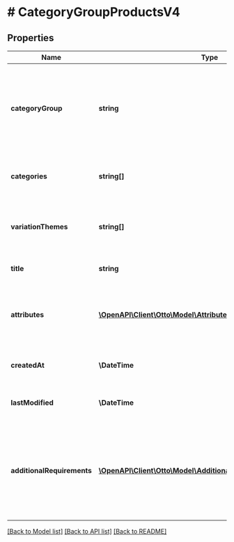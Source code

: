 # # CategoryGroupProductsV4

## Properties

Name | Type | Description | Notes
------------ | ------------- | ------------- | -------------
**categoryGroup** | **string** | a category group defines a list of categories and the market place attributes for these categories. | [optional]
**categories** | **string[]** | the list of the categories for this category group. | [optional]
**variationThemes** | **string[]** | overview of all attributes that can be used to create variantions. | [optional]
**title** | **string** | shows how our product title is built | [optional]
**attributes** | [**\OpenAPI\Client\Otto\Model\AttributeDefinitionProductsV4[]**](AttributeDefinitionProductsV4.md) | list of the market place attributes for the categories of this group. | [optional]
**createdAt** | **\DateTime** | ISO8601 creation date of the category. | [optional]
**lastModified** | **\DateTime** | ISO8601 last modification date of the category. | [optional]
**additionalRequirements** | [**\OpenAPI\Client\Otto\Model\AdditionalRequirementProductsV4[]**](AdditionalRequirementProductsV4.md) | a list of general requirements for certain product attributes that apply to all categories in the category group | [optional]

[[Back to Model list]](../../README.md#models) [[Back to API list]](../../README.md#endpoints) [[Back to README]](../../README.md)
